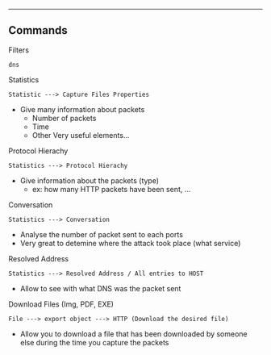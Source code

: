 --- ---

<h2>Commands</h2>

Filters
```
dns

```


Statistics
```
Statistic ---> Capture Files Properties
```

- Give many information about packets
	- Number of packets
	- Time
	- Other Very useful elements...


Protocol Hierachy
```
Statistics ---> Protocol Hierachy
```

- Give information about the packets (type)
	- ex: how many HTTP packets have been sent, ...


Conversation
```
Statistics ---> Conversation
```

- Analyse the number of packet sent to each ports
- Very great to detemine where the attack took place (what service)


Resolved Address
```
Statistics ---> Resolved Address / All entries to HOST
```

- Allow to see with what DNS was the packet sent


Download Files (Img, PDF, EXE)
```
File ---> export object ---> HTTP (Download the desired file)
```

- Allow you to download a file that has been downloaded by someone else during the time you capture the packets